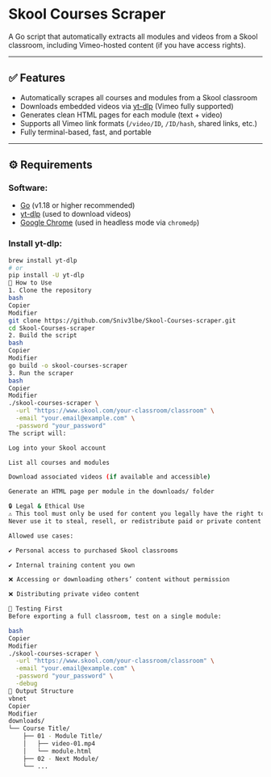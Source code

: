 # Skool Courses Scraper

A Go script that automatically extracts all modules and videos from a Skool classroom, including Vimeo-hosted content (if you have access rights).

---

## ✅ Features

- Automatically scrapes all courses and modules from a Skool classroom
- Downloads embedded videos via [yt-dlp](https://github.com/yt-dlp/yt-dlp) (Vimeo fully supported)
- Generates clean HTML pages for each module (text + video)
- Supports all Vimeo link formats (`/video/ID`, `/ID/hash`, shared links, etc.)
- Fully terminal-based, fast, and portable

---

## ⚙️ Requirements

### Software:

- [Go](https://golang.org/dl/) (v1.18 or higher recommended)
- [yt-dlp](https://github.com/yt-dlp/yt-dlp) (used to download videos)
- [Google Chrome](https://www.google.com/chrome/) (used in headless mode via `chromedp`)

### Install yt-dlp:

```bash
brew install yt-dlp
# or
pip install -U yt-dlp
🚀 How to Use
1. Clone the repository
bash
Copier
Modifier
git clone https://github.com/Sniv3lbe/Skool-Courses-scraper.git
cd Skool-Courses-scraper
2. Build the script
bash
Copier
Modifier
go build -o skool-courses-scraper
3. Run the scraper
bash
Copier
Modifier
./skool-courses-scraper \
  -url "https://www.skool.com/your-classroom/classroom" \
  -email "your.email@example.com" \
  -password "your_password"
The script will:

Log into your Skool account

List all courses and modules

Download associated videos (if available and accessible)

Generate an HTML page per module in the downloads/ folder

🔒 Legal & Ethical Use
⚠️ This tool must only be used for content you legally have the right to export.
Never use it to steal, resell, or redistribute paid or private content without proper permission.

Allowed use cases:

✔️ Personal access to purchased Skool classrooms

✔️ Internal training content you own

❌ Accessing or downloading others’ content without permission

❌ Distributing private video content

🧪 Testing First
Before exporting a full classroom, test on a single module:

bash
Copier
Modifier
./skool-courses-scraper \
  -url "https://www.skool.com/your-classroom/classroom" \
  -email "your.email@example.com" \
  -password "your_password" \
  -debug
📂 Output Structure
vbnet
Copier
Modifier
downloads/
└── Course Title/
    ├── 01 - Module Title/
    │   ├── video-01.mp4
    │   └── module.html
    ├── 02 - Next Module/
    └── ...